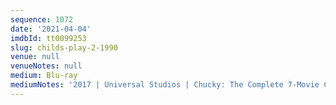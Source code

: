 ```yaml
---
sequence: 1072
date: '2021-04-04'
imdbId: tt0099253
slug: childs-play-2-1990
venue: null
venueNotes: null
medium: Blu-ray
mediumNotes: '2017 | Universal Studios | Chucky: The Complete 7-Movie Collection'
---
```


